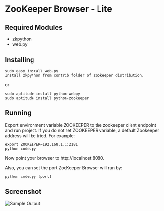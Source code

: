 ZooKeeper Browser - Lite
========================

Required Modules
----------------
* zkpython
* web.py

Installing
----------
    sudo easy_install web.py
    Install zkpython from contrib folder of zookeeper distribution.

or

    sudo aptitude install python-webpy
    sudo aptitude install python-zookeeper

Running
-------
Export environment variable ZOOKEEPER to the zookeeper client endpoint and run project. If you do not set ZOOKEEPER variable, a default Zookeeper address will be tried. For example:

    export ZOOKEEPER=192.168.1.1:2181
    python code.py

Now point your browser to http://localhost:8080.

Also, you can set the port ZooKeeper Browser will run by:

    python code.py [port]

Screenshot
----------
![Sample Output](http://i.imgur.com/GS827.jpg)
